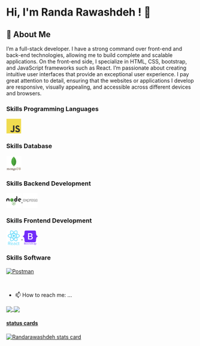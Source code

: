 
# Hi, I'm Randa Rawashdeh ! 👋

## 🚀 About Me
 I’m a full-stack developer. I have a strong command over front-end and back-end technologies, allowing me to build complete and scalable applications.
On the front-end side, I specialize in HTML, CSS, bootstrap, and JavaScript frameworks such as React. I’m passionate about creating intuitive user interfaces that provide an exceptional user experience. I pay great attention to detail, ensuring that the websites or applications I develop are responsive, visually appealing, and accessible across different devices and browsers.

### Skills Programming Languages
<a href="https://developer.mozilla.org/en-US/docs/Web/JavaScript" target="blank">
<img align="center" src="https://raw.githubusercontent.com/devicons/devicon/master/icons/javascript/javascript-original.svg" alt="JavaScript" height="40" width="40" />
</a>

###  Skills Database

<a href="https://www.mongodb.com/" target="blank">
<img align="center" src="https://raw.githubusercontent.com/devicons/devicon/master/icons/mongodb/mongodb-original-wordmark.svg" alt="MongoDB" height="40" width="40" />
</a>

### Skills Backend Development
<a href="https://nodejs.org" target="blank">
<img align="center" src="https://raw.githubusercontent.com/devicons/devicon/master/icons/nodejs/nodejs-original-wordmark.svg" alt="Node.js" height="40" width="40" />
</a>


<a href="https://expressjs.com" target="blank">
<img align="center" src="https://raw.githubusercontent.com/devicons/devicon/master/icons/express/express-original-wordmark.svg" alt="Express" height="40" width="40" />
</a>

### Skills Frontend Development
<a href="https://reactjs.org/" target="blank">
<img align="center" src="https://raw.githubusercontent.com/devicons/devicon/master/icons/react/react-original-wordmark.svg" alt="React" height="40" width="40" />
</a>


<a href="https://getbootstrap.com" target="blank">
<img align="center" src="https://raw.githubusercontent.com/devicons/devicon/master/icons/bootstrap/bootstrap-plain-wordmark.svg" alt="Bootstrap" height="40" width="40" />
</a>

### Skills Software
<a href="https://postman.com" target="blank">
<img align="center" src="https://www.vectorlogo.zone/logos/getpostman/getpostman-icon.svg" alt="Postman" height="40" width="40" />
</a>
<p>&nbsp;

- 📫 How to reach me: ...


<a href="https://github.com/Randarawashdeh" >
<img align ="center" src="https://img.shields.io/badge/GitHub-100000?style=for-the-badge&logo=github&logoColor=white">




<a href="https://www.linkedin.com/in/randa-rawashdeh/">
<img align="center" src="https://img.shields.io/badge/LinkedIn-0077B5?style=for-the-badge&logo=linkedin&logoColor=white">




#### status cards

<img align="center" src="https://github-readme-stats.vercel.app/api?username=Randarawashdeh&show_icons=true&theme=dark&title_color=2ec5ea&text_color=000000&bg_color=fdfcfc&hide_border=false" alt="Randarawashdeh stats card" /></p>



